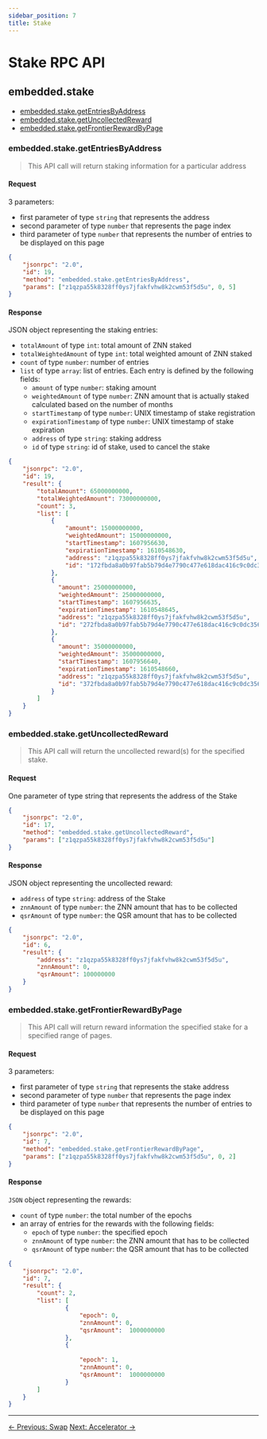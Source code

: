 ```yaml
---
sidebar_position: 7
title: Stake
---
```


# Stake RPC API

## embedded.stake

* [embedded.stake.getEntriesByAddress](#embeddedstakegetentriesbyaddress)
* [embedded.stake.getUncollectedReward](#embeddedstakegetuncollectedreward)
* [embedded.stake.getFrontierRewardByPage](#embeddedstakegetfrontierrewardbypage)

### embedded.stake.getEntriesByAddress

> This API call will return staking information for a particular address

#### Request

3 parameters:

* first parameter of type `string` that represents the address
* second parameter of type `number` that represents the page index
* third parameter of type `number` that represents the number of entries to be displayed on this page

```json
{
    "jsonrpc": "2.0",
    "id": 19,
    "method": "embedded.stake.getEntriesByAddress",
    "params": ["z1qzpa55k8328ff0ys7jfakfvhw8k2cwm53f5d5u", 0, 5]
}
```

#### Response

JSON object representing the staking entries:

* `totalAmount` of type `int`: total amount of ZNN staked
* `totalWeightedAmount` of type `int`: total weighted amount of ZNN staked
* `count` of type `number`: number of entries
* `list` of type `array`: list of entries. Each entry is defined by the following fields:
    - `amount` of type `number`: staking amount
    - `weightedAmount` of type `number`: ZNN amount that is actually staked calculated based on the number of months
    - `startTimestamp` of type `number`: UNIX timestamp of stake registration
    - `expirationTimestamp` of type `number`: UNIX timestamp of stake expiration
    - `address` of type `string`: staking address
    - `id` of type `string`: id of stake, used to cancel the stake

```json
{
    "jsonrpc": "2.0",
    "id": 19,
    "result": {
        "totalAmount": 65000000000,
        "totalWeightedAmount": 73000000000,
        "count": 3,
        "list": [
            {
                "amount": 15000000000,
                "weightedAmount": 15000000000,
                "startTimestamp": 1607956630,
                "expirationTimestamp": 1610548630,
                "address": "z1qzpa55k8328ff0ys7jfakfvhw8k2cwm53f5d5u",
                "id": "172fbda8a0b97fab5b79d4e7790c477e618dac416c9c0dc356267078f9afc549"
            },
            {
              "amount": 25000000000,
              "weightedAmount": 25000000000,
              "startTimestamp": 1607956635,
              "expirationTimestamp": 1610548645,
              "address": "z1qzpa55k8328ff0ys7jfakfvhw8k2cwm53f5d5u",
              "id": "272fbda8a0b97fab5b79d4e7790c477e618dac416c9c0dc356267078f9afc549"
            },
            {
              "amount": 35000000000,
              "weightedAmount": 35000000000,
              "startTimestamp": 1607956640,
              "expirationTimestamp": 1610548660,
              "address": "z1qzpa55k8328ff0ys7jfakfvhw8k2cwm53f5d5u",
              "id": "372fbda8a0b97fab5b79d4e7790c477e618dac416c9c0dc356267078f9afc549"
            }
        ]
    }
}
```

### embedded.stake.getUncollectedReward

> This API call will return the uncollected reward(s) for the specified stake.

#### Request

One parameter of type string that represents the address of the Stake

```json
{
    "jsonrpc": "2.0",
    "id": 17,
    "method": "embedded.stake.getUncollectedReward",
    "params": ["z1qzpa55k8328ff0ys7jfakfvhw8k2cwm53f5d5u"]
}
```

#### Response

JSON object representing the uncollected reward:

* `address` of type `string`: address of the Stake
* `znnAmount` of type `number`: the ZNN amount that has to be collected
* `qsrAmount` of type `number`: the QSR amount that has to be collected

```json
{
    "jsonrpc": "2.0",
    "id": 6,
    "result": {
        "address": "z1qzpa55k8328ff0ys7jfakfvhw8k2cwm53f5d5u",
        "znnAmount": 0,
        "qsrAmount": 100000000
    }
}
```

### embedded.stake.getFrontierRewardByPage

> This API call will return reward information the specified stake for a specified range of pages.

#### Request

3 parameters:

* first parameter of type `string` that represents the stake address
* second parameter of type `number` that represents the page index
* third parameter of type `number` that represents the number of entries to be displayed on this page

```json
{
    "jsonrpc": "2.0",
    "id": 7,
    "method": "embedded.stake.getFrontierRewardByPage",
    "params": ["z1qzpa55k8328ff0ys7jfakfvhw8k2cwm53f5d5u", 0, 2]
}
```

#### Response

`JSON` object representing the rewards:

* `count` of type `number`: the total number of the epochs
* an array of entries for the rewards with the following fields:
    - `epoch` of type `number`: the specified epoch
    - `znnAmount` of type `number`: the ZNN amount that has to be collected
    - `qsrAmount` of type `number`: the QSR amount that has to be collected

```json
{
    "jsonrpc": "2.0",
    "id": 7,
    "result": {
        "count": 2,
        "list": [
                {
                    "epoch": 0,
                    "znnAmount": 0,
                    "qsrAmount":  1000000000
                },
                {
                    
                    "epoch": 1,
                    "znnAmount": 0,
                    "qsrAmount":  1000000000
                }
        ]
    }
}
```

---

<div style={{textAlign: 'center', marginTop: '2rem'}}>
  <a href="/developer/rpc-api/embedded/swap" style={{marginRight: '1rem'}}>← Previous: Swap</a>
  <a href="/developer/rpc-api/embedded/accelerator">Next: Accelerator →</a>
</div>